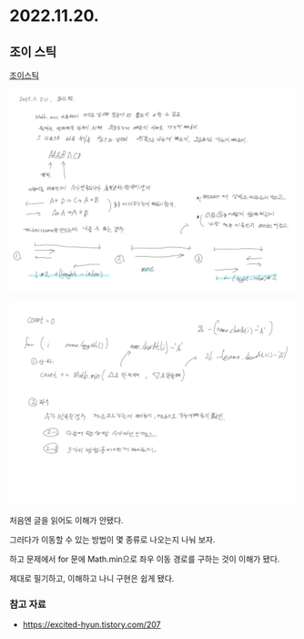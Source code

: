 # 2022.11.20.

## 조이 스틱

[조이스틱](https://school.programmers.co.kr/learn/courses/30/lessons/42860#)

![](TIL-110.jpg)

![](TIL-111.jpg)

처음엔 글을 읽어도 이해가 안됐다.

그러다가 이동할 수 있는 방법이 몇 종류로 나오는지 나눠 보자.

하고 문제에서 for 문에 Math.min으로 좌우 이동 경로를 구하는 것이 이해가 됐다.

제대로 필기하고, 이해하고 나니 구현은 쉽게 됐다.

### 참고 자료

* https://excited-hyun.tistory.com/207